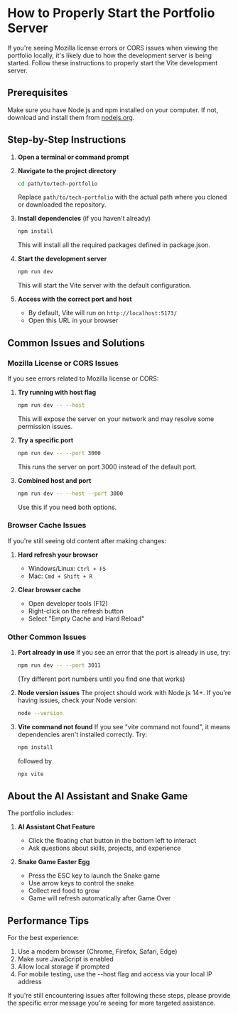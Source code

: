 # How to Properly Start the Portfolio Server

If you're seeing Mozilla license errors or CORS issues when viewing the portfolio locally, it's likely due to how the development server is being started. Follow these instructions to properly start the Vite development server.

## Prerequisites

Make sure you have Node.js and npm installed on your computer. If not, download and install them from [nodejs.org](https://nodejs.org/).

## Step-by-Step Instructions

1. **Open a terminal or command prompt**

2. **Navigate to the project directory**

   ```bash
   cd path/to/tech-portfolio
   ```

   Replace `path/to/tech-portfolio` with the actual path where you cloned or downloaded the repository.

3. **Install dependencies** (if you haven't already)

   ```bash
   npm install
   ```

   This will install all the required packages defined in package.json.

4. **Start the development server**

   ```bash
   npm run dev
   ```

   This will start the Vite server with the default configuration.

5. **Access with the correct port and host**
   - By default, Vite will run on `http://localhost:5173/`
   - Open this URL in your browser

## Common Issues and Solutions

### Mozilla License or CORS Issues

If you see errors related to Mozilla license or CORS:

1. **Try running with host flag**

   ```bash
   npm run dev -- --host
   ```

   This will expose the server on your network and may resolve some permission issues.

2. **Try a specific port**

   ```bash
   npm run dev -- --port 3000
   ```

   This runs the server on port 3000 instead of the default port.

3. **Combined host and port**
   ```bash
   npm run dev -- --host --port 3000
   ```
   Use this if you need both options.

### Browser Cache Issues

If you're still seeing old content after making changes:

1. **Hard refresh your browser**

   - Windows/Linux: `Ctrl + F5`
   - Mac: `Cmd + Shift + R`

2. **Clear browser cache**
   - Open developer tools (F12)
   - Right-click on the refresh button
   - Select "Empty Cache and Hard Reload"

### Other Common Issues

1. **Port already in use**
   If you see an error that the port is already in use, try:

   ```bash
   npm run dev -- --port 3011
   ```

   (Try different port numbers until you find one that works)

2. **Node version issues**
   The project should work with Node.js 14+. If you're having issues, check your Node version:

   ```bash
   node --version
   ```

3. **Vite command not found**
   If you see "vite command not found", it means dependencies aren't installed correctly. Try:
   ```bash
   npm install
   ```
   followed by
   ```bash
   npx vite
   ```

## About the AI Assistant and Snake Game

The portfolio includes:

1. **AI Assistant Chat Feature**

   - Click the floating chat button in the bottom left to interact
   - Ask questions about skills, projects, and experience

2. **Snake Game Easter Egg**
   - Press the ESC key to launch the Snake game
   - Use arrow keys to control the snake
   - Collect red food to grow
   - Game will refresh automatically after Game Over

## Performance Tips

For the best experience:

1. Use a modern browser (Chrome, Firefox, Safari, Edge)
2. Make sure JavaScript is enabled
3. Allow local storage if prompted
4. For mobile testing, use the --host flag and access via your local IP address

If you're still encountering issues after following these steps, please provide the specific error message you're seeing for more targeted assistance.
